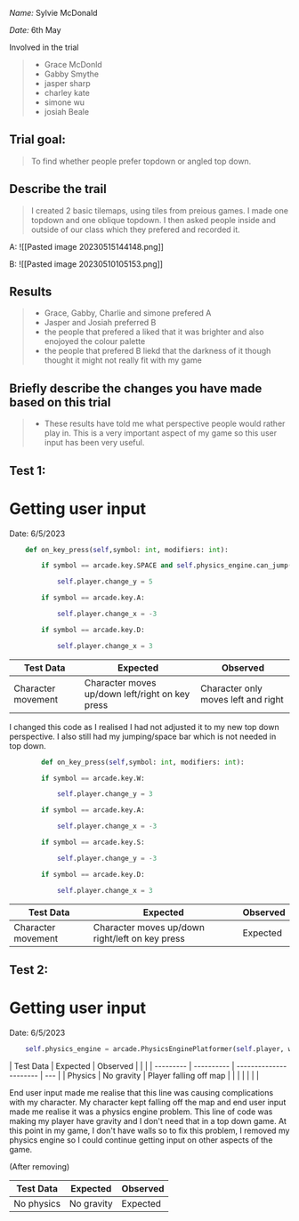 
_Name:_ Sylvie McDonald

_Date:_ 6th May

Involved in the trial
>- Grace McDonld
>- Gabby Smythe
>- jasper sharp
>- charley kate
>- simone wu
>- josiah Beale

## Trial goal:
> To find whether people prefer topdown or angled top down.


## Describe the trail
>I created 2 basic tilemaps, using tiles from preious games. I made one topdown and one oblique topdown. I then asked people inside and outside of our class which they prefered and recorded it.



A:
![[Pasted image 20230515144148.png]]

B:
![[Pasted image 20230510105153.png]]


## Results
> - Grace, Gabby, Charlie and simone prefered A
> - Jasper and Josiah preferred B
> - the people that prefered a liked that it was brighter and also enojoyed the colour palette
> - the people that prefered B liekd that the darkness of it though thought it might not really fit with my game
>
## Briefly describe the changes you have made based on this trial
> - These results have told me what perspective people would rather play in. This is a very important aspect of my game so this user input has been very useful.


## Test 1:
# Getting user input

Date: 6/5/2023

```python
    def on_key_press(self,symbol: int, modifiers: int):

        if symbol == arcade.key.SPACE and self.physics_engine.can_jump():

            self.player.change_y = 5

        if symbol == arcade.key.A:

            self.player.change_x = -3

        if symbol == arcade.key.D:

            self.player.change_x = 3
```

| Test Data          | Expected                           | Observed                            |
| ------------------ | ---------------------------------- | ----------------------------------- |
| Character movement | Character moves up/down left/right on key press | Character only moves left and right |       |                                    |                                     |

I changed this code as I realised I had not adjusted it to my new top down perspective. I also still had my jumping/space bar which is not needed in top down.

```python
        def on_key_press(self,symbol: int, modifiers: int):

        if symbol == arcade.key.W:

            self.player.change_y = 3

        if symbol == arcade.key.A:

            self.player.change_x = -3

        if symbol == arcade.key.S:

            self.player.change_y = -3

        if symbol == arcade.key.D:

            self.player.change_x = 3
```

| Test Data          | Expected                                        | Observed |
| ------------------ | ----------------------------------------------- | -------- |
| Character movement | Character moves up/down right/left on key press | Expected |                   |                                                 |          |

## Test 2:
# Getting user input

Date: 6/5/2023

```python
    self.physics_engine = arcade.PhysicsEnginePlatformer(self.player, walls=self.scene['ground'])
```


| Test Data | Expected   | Observed               |    |     |
| --------- | ---------- | ---------------------- | ---  |
| Physics   | No gravity | Player falling off map |              |            |                        |     |     |     |


End user input made me realise that this line was causing complications with my character. My character kept falling off the map and end user input made me realise it was a physics engine problem. This line of code was making my player have gravity and I don't need that in a top down game. At this point in my game, I don't have walls so to fix this problem, I removed my physics engine so I could continue getting input on other aspects of the game.

(After removing)

| Test Data          | Expected                                        | Observed |
| ------------------ | ----------------------------------------------- | -------- |
| No physics | No gravity | Expected |                   |                                                 |    